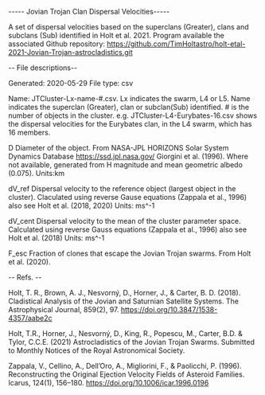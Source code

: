 ----- Jovian Trojan Clan Dispersal Velocities-----

A set of dispersal velocities based on the superclans (Greater), clans and subclans (Sub) identified in Holt et al. 2021. Program available the associated Github repository: https://github.com/TimHoltastro/holt-etal-2021-Jovian-Trojan-astrocladistics.git

-- File descriptions--

Generated: 2020-05-29
File type: csv

Name: JTCluster-Lx-name-#.csv. Lx indicates the swarm, L4 or L5. Name indicates the superclan (Greater), clan or subclan(Sub) identified. # is the number of objects in the cluster. 
e.g. JTCluster-L4-Eurybates-16.csv shows the dispersal velocities for the Eurybates clan, in the L4 swarm, which has 16 members. 

D
Diameter of the object. From NASA-JPL HORIZONS Solar
System Dynamics Database https://ssd.jpl.nasa.gov/
Giorgini et al. (1996). Where not available, generated from H magnitude and
mean geometric albedo (0.075).
Units:km

dV_ref
Dispersal velocity to the reference object (largest object in the cluster). Claculated using reverse Gause equations (Zappala et al., 1996) also see Holt et al. (2018, 2020)
Units: ms^-1

dV_cent
Dispersal velocity to the mean of the cluster parameter space. Calculated using reverse Gauss equations (Zappala et al., 1996) also see Holt et al. (2018)
Units: ms^-1

F_esc
Fraction of clones that escape the Jovian Trojan swarms. From Holt et al. (2020). 



-- Refs. --

Holt, T. R., Brown, A. J., Nesvorný, D., Horner, J., & Carter, B. D. (2018). Cladistical Analysis of the Jovian and Saturnian Satellite Systems. The Astrophysical Journal, 859(2), 97. https://doi.org/10.3847/1538-4357/aabe2c

Holt, T.R., Horner, J., Nesvorný, D., King, R., Popescu, M., Carter, B.D. & Tylor, C.C.E. (2021) Astrocladistics of the Jovian Trojan Swarms. Submitted to Monthly Notices of the Royal Astronomical Society. 

Zappala, V., Cellino, A., Dell’Oro, A., Migliorini, F., & Paolicchi, P. (1996). Reconstructing the Original Ejection Velocity Fields of Asteroid Families. Icarus, 124(1), 156–180. https://doi.org/10.1006/icar.1996.0196
